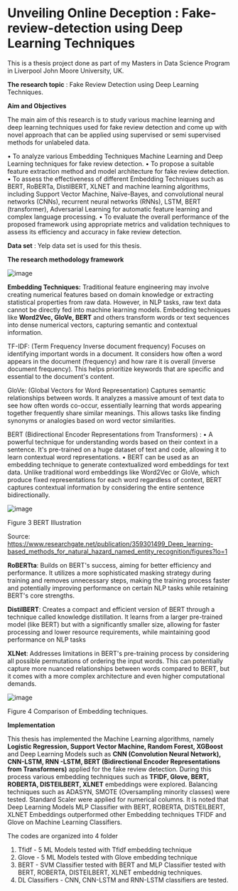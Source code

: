 # Unveiling Online Deception : Fake-review-detection using Deep Learning Techniques

This is a thesis project done as part of my Masters in Data Science Program in Liverpool John Moore University, UK.

**The research topic** : Fake Review Detection using Deep Learning Techniques.

**Aim and Objectives**

The main aim of this research is to study various machine learning and deep learning techniques used for fake review detection and come up with novel approach that can be applied using supervised or semi supervised methods for unlabeled data.

• To analyze various Embedding Techniques Machine Learning and Deep Learning techniques for fake review detection.
• To propose a suitable feature extraction method and model architecture for fake review detection.
• To assess the effectiveness of different Embedding Techniques such as BERT, RoBERTa, DistilBERT, XLNET and machine learning algorithms, including Support Vector Machine, Naïve-Bayes, and convolutional neural networks (CNNs), recurrent neural networks (RNNs), LSTM, BERT (transformer),  Adversarial Learning for automatic feature learning and complex language processing.
• To evaluate the overall performance of the proposed framework using appropriate metrics and validation techniques to assess its efficiency and accuracy in fake review detection.

**Data set** : Yelp data set is used for this thesis.

**The research methodology framework**

![image](https://github.com/srinay2007/Fake-review-detection/assets/98680554/3940c88d-df28-4324-b0a0-37e2beaaaf84)

**Embedding Techniques:** 
Traditional feature engineering may involve creating numerical features based on domain knowledge or extracting statistical properties from raw data. However, in NLP tasks, raw text data cannot be directly fed into machine learning models. Embedding techniques like **Word2Vec, GloVe, BERT** and others transform words or text sequences into dense numerical vectors, capturing semantic and contextual information.

TF-IDF: (Term Frequency Inverse document frequency)
Focuses on identifying important words in a document. It considers how often a word appears in the document (frequency) and how rare it is overall (inverse document frequency). This helps prioritize keywords that are specific and essential to the document's content.

GloVe: (Global Vectors for Word Representation) 
Captures semantic relationships between words. It analyzes a massive amount of text data to see how often words co-occur, essentially learning that words appearing together frequently share similar meanings. This allows tasks like finding synonyms or analogies based on word vector similarities.

BERT (Bidirectional Encoder Representations from Transformers) : 
•	A powerful technique for understanding words based on their context in a sentence. It's pre-trained on a huge dataset of text and code, allowing it to learn contextual word representations. 
•	BERT can be used as an embedding technique to generate contextualized word embeddings for text data. Unlike traditional word embeddings like Word2Vec or GloVe, which produce fixed representations for each word regardless of context, BERT captures contextual information by considering the entire sentence bidirectionally.

![image](https://github.com/srinay2007/Fake-review-detection/assets/98680554/c4d9ba5c-3415-4635-9cec-45581968d8b4)
 
Figure 3 BERT Illustration

Source: https://www.researchgate.net/publication/359301499_Deep_learning-based_methods_for_natural_hazard_named_entity_recognition/figures?lo=1

**RoBERTta**: Builds on BERT's success, aiming for better efficiency and performance. It utilizes a more sophisticated masking strategy during training and removes unnecessary steps, making the training process faster and potentially improving performance on certain NLP tasks while retaining BERT's core strengths.

**DistilBERT**: Creates a compact and efficient version of BERT through a technique called knowledge distillation. It learns from a larger pre-trained model (like BERT) but with a significantly smaller size, allowing for faster processing and lower resource requirements, while maintaining good performance on NLP tasks

**XLNet**: Addresses limitations in BERT's pre-training process by considering all possible permutations of ordering the input words. This can potentially capture more nuanced relationships between words compared to BERT, but it comes with a more complex architecture and even higher computational demands.
 
![image](https://github.com/srinay2007/Fake-review-detection/assets/98680554/b472d56e-72e9-4770-b609-c7bc36847ff4)

Figure 4 Comparison of Embedding techniques.

**Implementation**

This thesis has implemented  the Machine Learning algorithms, namely **Logistic Regression, Support Vector Machine, Random Forest, XGBoost** and Deep Learning Models such as **CNN (Convolution Neural Network), CNN-LSTM, RNN -LSTM, BERT (Bidirectional Encoder Representations from Transformers)** applied for the fake review detection. During this process various embedding techniques such as **TFIDF, Glove, BERT, ROBERTA, DISTEILBERT, XLNET** embeddings were explored. Balancing techniques such as ADASYN, SMOTE (Oversampling minority classes) were tested. Standard Scaler were applied for numerical columns. It is noted that Deep Learning Models MLP Classifier with BERT, ROBERTA, DISTEILBERT, XLNET Embeddings outperformed other Embedding techniques TFIDF and Glove on Machine Learning Classifiers.

The codes are organized into 4 folder 
1. Tfidf - 5 ML Models tested with Tfidf embedding technique
2. Glove - 5 ML Models tested with Glove embedding technique
3. BERT - SVM Classifier tested with BERT and MLP Classifier tested with BERT, ROBERTA, DISTEILBERT, XLNET embeddnig techniques. 
4. DL Classifiers - CNN, CNN-LSTM and RNN-LSTM classifiers are tested.




